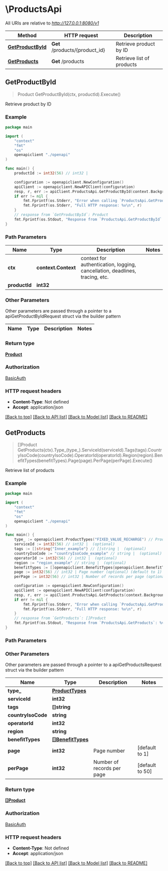 # \ProductsApi

All URIs are relative to *http://127.0.0.1:8080/v1*

Method | HTTP request | Description
------------- | ------------- | -------------
[**GetProductById**](ProductsApi.md#GetProductById) | **Get** /products/{product_id} | Retrieve product by ID
[**GetProducts**](ProductsApi.md#GetProducts) | **Get** /products | Retrieve list of products



## GetProductById

> Product GetProductById(ctx, productId).Execute()

Retrieve product by ID

### Example

```go
package main

import (
    "context"
    "fmt"
    "os"
    openapiclient "./openapi"
)

func main() {
    productId := int32(56) // int32 | 

    configuration := openapiclient.NewConfiguration()
    apiClient := openapiclient.NewAPIClient(configuration)
    resp, r, err := apiClient.ProductsApi.GetProductById(context.Background(), productId).Execute()
    if err != nil {
        fmt.Fprintf(os.Stderr, "Error when calling `ProductsApi.GetProductById``: %v\n", err)
        fmt.Fprintf(os.Stderr, "Full HTTP response: %v\n", r)
    }
    // response from `GetProductById`: Product
    fmt.Fprintf(os.Stdout, "Response from `ProductsApi.GetProductById`: %v\n", resp)
}
```

### Path Parameters


Name | Type | Description  | Notes
------------- | ------------- | ------------- | -------------
**ctx** | **context.Context** | context for authentication, logging, cancellation, deadlines, tracing, etc.
**productId** | **int32** |  | 

### Other Parameters

Other parameters are passed through a pointer to a apiGetProductByIdRequest struct via the builder pattern


Name | Type | Description  | Notes
------------- | ------------- | ------------- | -------------


### Return type

[**Product**](Product.md)

### Authorization

[BasicAuth](../README.md#BasicAuth)

### HTTP request headers

- **Content-Type**: Not defined
- **Accept**: application/json

[[Back to top]](#) [[Back to API list]](../README.md#documentation-for-api-endpoints)
[[Back to Model list]](../README.md#documentation-for-models)
[[Back to README]](../README.md)


## GetProducts

> []Product GetProducts(ctx).Type_(type_).ServiceId(serviceId).Tags(tags).CountryIsoCode(countryIsoCode).OperatorId(operatorId).Region(region).BenefitTypes(benefitTypes).Page(page).PerPage(perPage).Execute()

Retrieve list of products

### Example

```go
package main

import (
    "context"
    "fmt"
    "os"
    openapiclient "./openapi"
)

func main() {
    type_ := openapiclient.ProductTypes("FIXED_VALUE_RECHARGE") // ProductTypes |  (optional)
    serviceId := int32(56) // int32 |  (optional)
    tags := []string{"Inner_example"} // []string |  (optional)
    countryIsoCode := "countryIsoCode_example" // string |  (optional)
    operatorId := int32(56) // int32 |  (optional)
    region := "region_example" // string |  (optional)
    benefitTypes := []openapiclient.BenefitTypes{openapiclient.BenefitTypes("TALKTIME")} // []BenefitTypes |  (optional)
    page := int32(56) // int32 | Page number (optional) (default to 1)
    perPage := int32(56) // int32 | Number of records per page (optional) (default to 50)

    configuration := openapiclient.NewConfiguration()
    apiClient := openapiclient.NewAPIClient(configuration)
    resp, r, err := apiClient.ProductsApi.GetProducts(context.Background()).Type_(type_).ServiceId(serviceId).Tags(tags).CountryIsoCode(countryIsoCode).OperatorId(operatorId).Region(region).BenefitTypes(benefitTypes).Page(page).PerPage(perPage).Execute()
    if err != nil {
        fmt.Fprintf(os.Stderr, "Error when calling `ProductsApi.GetProducts``: %v\n", err)
        fmt.Fprintf(os.Stderr, "Full HTTP response: %v\n", r)
    }
    // response from `GetProducts`: []Product
    fmt.Fprintf(os.Stdout, "Response from `ProductsApi.GetProducts`: %v\n", resp)
}
```

### Path Parameters



### Other Parameters

Other parameters are passed through a pointer to a apiGetProductsRequest struct via the builder pattern


Name | Type | Description  | Notes
------------- | ------------- | ------------- | -------------
 **type_** | [**ProductTypes**](ProductTypes.md) |  | 
 **serviceId** | **int32** |  | 
 **tags** | **[]string** |  | 
 **countryIsoCode** | **string** |  | 
 **operatorId** | **int32** |  | 
 **region** | **string** |  | 
 **benefitTypes** | [**[]BenefitTypes**](BenefitTypes.md) |  | 
 **page** | **int32** | Page number | [default to 1]
 **perPage** | **int32** | Number of records per page | [default to 50]

### Return type

[**[]Product**](Product.md)

### Authorization

[BasicAuth](../README.md#BasicAuth)

### HTTP request headers

- **Content-Type**: Not defined
- **Accept**: application/json

[[Back to top]](#) [[Back to API list]](../README.md#documentation-for-api-endpoints)
[[Back to Model list]](../README.md#documentation-for-models)
[[Back to README]](../README.md)

